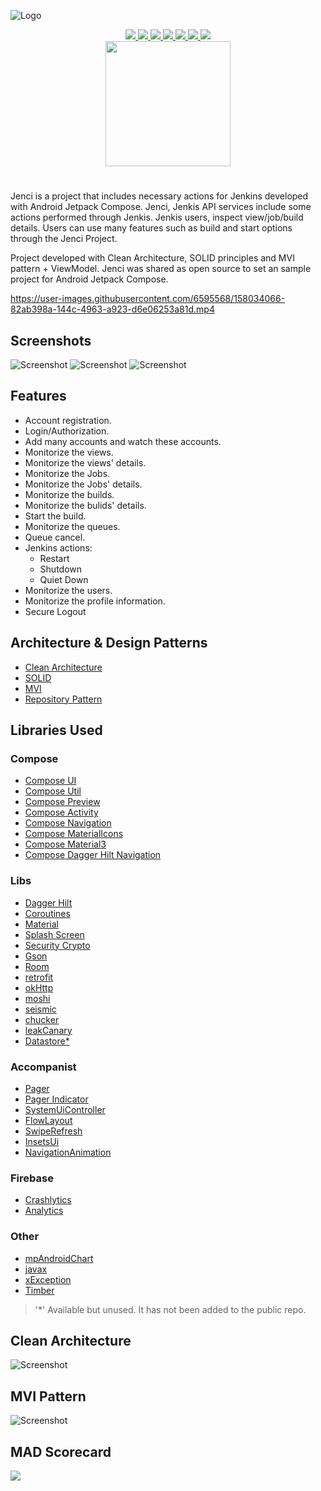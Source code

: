 ![Logo](/art/logo.png)

<p align="center">
<a href="https://developer.android.com/" target="_blank">
<img src="https://img.shields.io/badge/Android-000000?style=for-the-badge&logo=android"/>
</a>

<a href="https://kotlinlang.org" target="_blank">
<img src="https://img.shields.io/badge/Kotlin-000000?style=for-the-badge&logo=kotlin"/>
</a>

<a href="https://developer.android.com/jetpack/compose" target="_blank">
<img src="https://img.shields.io/badge/Compose-000000?style=for-the-badge&logo=jetpackcompose"/>
</a>

<a href="https://play.google.com/store/apps/details?id=com.x.jenci" target="_blank">
<img src="https://img.shields.io/badge/Beta-0.0.5-000000?style=for-the-badge&logo=googleplay&labelColor=000000"/>
</a>

<a href="#" target="_blank">
<img src="https://img.shields.io/badge/6MB-000000?style=for-the-badge"/>
</a>

<a href="https://www.jenkins.io/doc/book/using/remote-access-api/" target="_blank">
<img src="https://img.shields.io/badge/Jenkins-API-000000?style=for-the-badge&logo=Jenkins&labelColor=000000"/>
</a>

<a href="#mad-scorecard" target="_blank">
<img src="https://img.shields.io/badge/MAD-SCORECARD-000000?style=for-the-badge&logo=androidstudio&labelColor=000000"/>
</a>

<br/>

<a href="https://play.google.com/store/apps/details?id=com.x.jenci" target="_blank">
<img src="art/google_play_badge.png" width="200"/>
</a>

<!--<a href="https://play.google.com/store/apps/details?id=com.x.jenci" target="_blank">
<img src="art/fdroid_badge.png" width="200"/>
</a>-->
</p>

#

Jenci is a project that includes necessary actions for Jenkins developed with Android Jetpack Compose. Jenci, Jenkis API services include some actions
performed through Jenkis. Jenkis users, inspect view/job/build details. Users can use many features such as build and start options through the Jenci
Project.

Project developed with Clean Architecture, SOLID principles and MVI pattern + ViewModel. Jenci was shared as open source to set an sample project for
Android Jetpack Compose.

https://user-images.githubusercontent.com/6595568/158034066-82ab398a-144c-4963-a923-d6e06253a81d.mp4

## Screenshots

![Screenshot](/art/presentation-0.svg)
![Screenshot](/art/presentation-1.svg)
![Screenshot](/art/presentation-2.svg)

## Features

- Account registration.
- Login/Authorization.
- Add many accounts and watch these accounts.
- Monitorize the views.
- Monitorize the views' details.
- Monitorize the Jobs.
- Monitorize the Jobs' details.
- Monitorize the builds.
- Monitorize the bulids' details.
- Start the build.
- Monitorize the queues.
- Queue cancel.
- Jenkins actions:
  - Restart
  - Shutdown
  - Quiet Down
- Monitorize the users.
- Monitorize the profile information.
- Secure Logout

## Architecture & Design Patterns

* [Clean Architecture](#clean-architecture)
* [SOLID](#)
* [MVI](#mvi-pattern)
* [Repository Pattern](#)

## Libraries Used

### Compose

* [Compose UI](#)
* [Compose Util](#)
* [Compose Preview](#)
* [Compose Activity](#)
* [Compose Navigation](/presentation/src/main/java/com/x/presentation/navigation)
* [Compose MaterialIcons](#)
* [Compose Material3](/presentation/src/main/java/com/x/presentation/ui/theme)
* [Compose Dagger Hilt Navigation](#)

### Libs

* [Dagger Hilt](/presentation/src/main/java/com/x/presentation/di)
* [Coroutines](#)
* [Material](#)
* [Splash Screen](/presentation/src/main/java/com/x/presentation/scene/splash/SplashActivity.kt#L38)
* [Security Crypto](/data/src/main/java/com/x/data/cache/CachePreferencesImpl.kt#L20)
* [Gson](/data/src/main/java/com/x/data/util/GsonHelper.kt)
* [Room](/data/src/main/java/com/x/data/db)
* [retrofit](/presentation/src/main/java/com/x/presentation/di/ApiModule.kt)
* [okHttp](/presentation/src/main/java/com/x/presentation/di/ApiModule.kt#L90)
* [moshi](/data/src/main/java/com/x/data/util/MoshiHelper.kt)
* [seismic](/presentation/src/main/java/com/x/presentation/util/ShakeUtil.kt)
* [chucker](/presentation/src/main/java/com/x/presentation/di/ApiModule.kt#L64)
* [leakCanary](#)
* [Datastore*](/data/src/main/java/com/x/data/store)

### Accompanist

* [Pager](/presentation/src/main/java/com/x/presentation/scene/account/login/LoginScreen.kt#L378)
* [Pager Indicator](/presentation/src/main/java/com/x/presentation/scene/account/login/LoginScreen.kt#L415)
* [SystemUiController](/presentation/src/main/java/com/x/presentation/scene/main/MainActivity.kt#L36)
* [FlowLayout](/presentation/src/main/java/com/x/presentation/scene/main/dashboard/DashboardScreen.kt#L616)
* [SwipeRefresh](/presentation/src/main/java/com/x/presentation/scene/main/dashboard/DashboardScreen.kt#L172)
* [InsetsUi](/presentation/src/main/java/com/x/presentation/scene/main/job/detail/JobDetailScreen.kt#L296)
* [NavigationAnimation](/presentation/src/main/java/com/x/presentation/ui/composable/NavAnimation.kt)

### Firebase

* [Crashlytics](#)
* [Analytics](#)

### Other

* [mpAndroidChart](/presentation/src/main/java/com/x/presentation/ui/composable/Chart.kt)
* [javax](#)
* [xException](/presentation/src/main/java/com/x/presentation/JenciApp.kt#L20)
* [Timber](/common/src/main/java/com/x/common/logger/LoggerImpl.kt)

> '*' Available but unused. It has not been added to the public repo.

## Clean Architecture

![Screenshot](/art/presentation-3.png)

## MVI Pattern

![Screenshot](/art/presentation-4.png)

## MAD Scorecard

<a href="https://madscorecard.withgoogle.com/scorecard/share/1775169999/">
<img src="art/MAD.png"/>
</a>